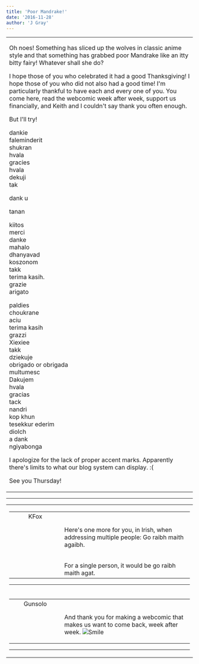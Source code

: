 ```yaml
---
title: 'Poor Mandrake!'
date: '2016-11-28'
author: 'J Gray'
---
```


<div>
<!-- Main content here -->
<table border="0" class="post"><tbody><tr><td>
   
   <div class="post_body">
       <p>Oh noes! Something has sliced up the wolves in classic anime style and that something has grabbed poor Mandrake like an itty bitty fairy! Whatever shall she do?</p><p>I hope those of you who celebrated it had a good Thanksgiving! I hope those of you who did not also had a good time! I'm particularly thankful to have each and every one of you. You come here, read the webcomic week after week, support us financially, and Keith and I couldn't say thank you often enough.</p><p>But I'll try!</p><p>dankie<br>faleminderit<br>shukran<br>hvala<br>gracies<br>hvala <br>dekuji<br>tak</p><p>dank u</p><p>tanan</p><p>kiitos <br> merci<br>danke<br>mahalo<br>dhanyavad<br> koszonom<br>takk<br>terima kasih.<br>grazie<br>arigato</p><p>paldies<br>choukrane<br>aciu<br>terima kasih<br>grazzi<br>Xiexiee<br>takk<br>dziekuje <br>obrigado or obrigada <br>multumesc<br>Dakujem<br>hvala <br>gracias<br>tack <br>nandri<br>kop khun<br>tesekkur ederim<br>diolch<br>a dank<br>ngiyabonga</p><p>I apologize for the lack of proper accent marks. Apparently there's limits to what our blog system can display. :(</p><p>See you Thursday!</p>
   </div>
   </td></tr>
   </tbody></table><hr><table style="width:100%; border:0;" class="comment_table"><tbody><tr><td width="100%"><a name=""> </a><div style="width:100%;" class="comment"><table border="0" width="100%"><tbody><tr><td align="center" valign="top" width="125">
<span class="comment_title"><center>KFox<br></center><a name="2876">&nbsp;</a></span><br>
<center><img src="https://www.gravatar.com/avatar.php?gravatar_id=a0440f3af814cef353d87f76b2b65682&amp;default=http%3A%2F%2Fmysteriesofthearcana.com%2Ftemplates%2Fmain%2Fimages%2Favatar.gif&amp;size=80&amp;rating=g" border="0" alt=""></center>
</td>
<td valign="top">


<p class="comment_text"> </p><p class="comment_text"><br> Here's one more for you, in Irish, when addressing multiple people: Go raibh maith agaibh.</p><div><br></div><div>For a single person, it would be go raibh maith agat.</div>
 

</td></tr></tbody></table>
<hr></div></td></tr><tr><td width="100%"><a name=""> </a><div style="width:100%;" class="comment"><table border="0" width="100%"><tbody><tr><td align="center" valign="top" width="125">
<span class="comment_title"><center>Gunsolo<br></center><a name="2877">&nbsp;</a></span><br>
<center><img src="https://www.gravatar.com/avatar.php?gravatar_id=a94f16ab08c7abb74820e668722a5ffc&amp;default=http%3A%2F%2Fmysteriesofthearcana.com%2Ftemplates%2Fmain%2Fimages%2Favatar.gif&amp;size=80&amp;rating=g" border="0" alt=""></center>
</td>
<td valign="top">


<p class="comment_text"> </p><p class="comment_text"><br> And thank you for making a webcomic that makes us want to come back, week after week. <img src="/smilies/smile.gif" alt="Smile" border="0"><br></p>
 

</td></tr></tbody></table>
<hr></div></td></tr></tbody></table>
<!-- End main content -->
              </div>
